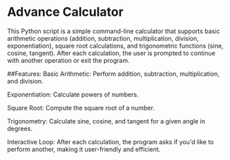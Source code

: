 # Advance Calculator

This Python script is a simple command-line calculator that supports basic arithmetic operations (addition, subtraction, multiplication, division, exponentiation), square root calculations, and trigonometric functions (sine, cosine, tangent). After each calculation, the user is prompted to continue with another operation or exit the program.

##Features:
Basic Arithmetic: Perform addition, subtraction, multiplication, and division.

Exponentiation: Calculate powers of numbers.

Square Root: Compute the square root of a number.

Trigonometry: Calculate sine, cosine, and tangent for a given angle in degrees.

Interactive Loop: After each calculation, the program asks if you'd like to perform another, making it user-friendly and efficient.
